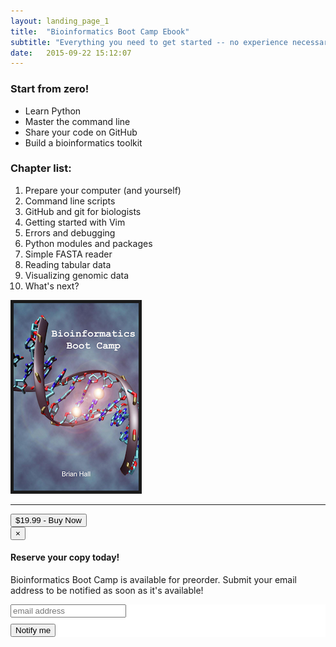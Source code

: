 ```yaml
---
layout: landing_page_1
title:  "Bioinformatics Boot Camp Ebook"
subtitle: "Everything you need to get started -- no experience necessary"
date:   2015-09-22 15:12:07
---
```


<div class="row">
<div class="item col-md-6 col-sm-6 col-xs-12">
<div class="content">
<h3>Start from zero!</h3>
<ul>
<li>Learn Python</li>
<li>Master the command line</li>
<li>Share your code on GitHub</li>
<li>Build a bioinformatics toolkit </li>
</ul>
<h3>Chapter list:</h3>
<ol>
<li>Prepare your computer (and yourself)</li>
<li>Command line scripts</li>
<li>GitHub and git for biologists</li>
<li>Getting started with Vim</li>
<li>Errors and debugging</li>
<li>Python modules and packages</li>
<li>Simple FASTA reader</li>
<li>Reading tabular data</li>
<li>Visualizing genomic data</li>
<li>What's next?</li>
</ol>
</div><!--//content-->
</div><!--//item-->

<div class="item col-md-6 col-sm-6 col-xs-12">
<div class="content text-center">
<img src="/assets/boot-camp-cover.png" border="5">
<hr />

<!-- Button trigger modal -->
<button type="button" onClick="ga('send', 'event', 'buttons', 'click', '$19.99 Buy Now');" class="btn btn-cta-red btn-lg" data-toggle="modal" data-target="#myModal">
$19.99 - Buy Now
</button>

<!-- Modal -->
<div class="modal fade offset-header" id="myModal" tabindex="-1" role="dialog" aria-labelledby="myModalLabel">
<div class="modal-dialog" role="document">
<div class="modal-content">
<div class="modal-header">
<button type="button" class="close" data-dismiss="modal" aria-label="Close"><span aria-hidden="true">&times;</span></button>
<h4 class="modal-title" id="myModalLabel">Reserve your copy today!</h4>
</div><!--modal-header-->
<div class="modal-body">
<p>Bioinformatics Boot Camp is available for preorder. Submit your email address to be notified as soon as it's available!</p>
</div>
<div class="modal-footer">
<!-- Begin MailChimp Signup Form -->
<link href="//cdn-images.mailchimp.com/embedcode/slim-081711.css" rel="stylesheet" type="text/css">
<style type="text/css">
#mc_embed_signup{background:#fff; clear:left; font:14px Helvetica,Arial,sans-serif; }
/* Add your own MailChimp form style overrides in your site stylesheet or in this style block.
   We recommend moving this block and the preceding CSS link to the HEAD of your HTML file. */
</style>
<div id="mc_embed_signup">
<form action="//codenhance.us10.list-manage.com/subscribe/post?u=ce2423810942d069a22dd1627&amp;id=6f83a3a7cd" method="post" id="mc-embedded-subscribe-form" name="mc-embedded-subscribe-form" class="validate" target="_blank" novalidate>
<div id="mc_embed_signup_scroll">
<label for="mce-EMAIL"></label>
<input type="email" value="" name="EMAIL" style="margin-bottom:10px" class="email" id="mce-EMAIL" placeholder="email address" required>
<!-- real people should not fill this in and expect good things - do not remove this or risk form bot signups-->
<div style="position: absolute; left: -5000px;"><input type="text" name="b_ce2423810942d069a22dd1627_6f83a3a7cd" tabindex="-1" value=""></div>
<div class="clear"><input type="submit" value="Notify me" name="subscribe" id="mc-embedded-subscribe" class="button btn btn-primary"></div>
</div>
</form>
</div>
<!--End mc_embed_signup-->
</div>
</div>
</div>
</div>


<div class="clearfix visible-md"></div>    
</div><!--//content-->
</div><!--item-->
</div><!--//row-->            
